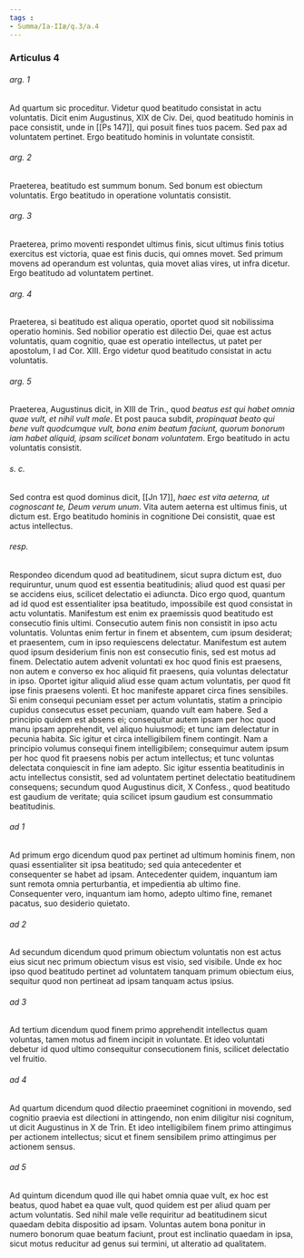 ```yaml
---
tags : 
- Summa/Ia-IIæ/q.3/a.4
---
```


### Articulus 4

###### arg. 1
Ad quartum sic proceditur. Videtur quod beatitudo consistat in actu voluntatis. Dicit enim Augustinus, XIX de Civ. Dei, quod beatitudo hominis in pace consistit, unde in [[Ps 147]], qui posuit fines tuos pacem. Sed pax ad voluntatem pertinet. Ergo beatitudo hominis in voluntate consistit.

###### arg. 2
Praeterea, beatitudo est summum bonum. Sed bonum est obiectum voluntatis. Ergo beatitudo in operatione voluntatis consistit.

###### arg. 3
Praeterea, primo moventi respondet ultimus finis, sicut ultimus finis totius exercitus est victoria, quae est finis ducis, qui omnes movet. Sed primum movens ad operandum est voluntas, quia movet alias vires, ut infra dicetur. Ergo beatitudo ad voluntatem pertinet.

###### arg. 4
Praeterea, si beatitudo est aliqua operatio, oportet quod sit nobilissima operatio hominis. Sed nobilior operatio est dilectio Dei, quae est actus voluntatis, quam cognitio, quae est operatio intellectus, ut patet per apostolum, I ad Cor. XIII. Ergo videtur quod beatitudo consistat in actu voluntatis.

###### arg. 5
Praeterea, Augustinus dicit, in XIII de Trin., quod *beatus est qui habet omnia quae vult, et nihil vult male*. Et post pauca subdit, *propinquat beato qui bene vult quodcumque vult, bona enim beatum faciunt, quorum bonorum iam habet aliquid, ipsam scilicet bonam voluntatem*. Ergo beatitudo in actu voluntatis consistit.

###### s. c.
Sed contra est quod dominus dicit, [[Jn 17]], *haec est vita aeterna, ut cognoscant te, Deum verum unum*. Vita autem aeterna est ultimus finis, ut dictum est. Ergo beatitudo hominis in cognitione Dei consistit, quae est actus intellectus.

###### resp.
Respondeo dicendum quod ad beatitudinem, sicut supra dictum est, duo requiruntur, unum quod est essentia beatitudinis; aliud quod est quasi per se accidens eius, scilicet delectatio ei adiuncta. Dico ergo quod, quantum ad id quod est essentialiter ipsa beatitudo, impossibile est quod consistat in actu voluntatis. Manifestum est enim ex praemissis quod beatitudo est consecutio finis ultimi. Consecutio autem finis non consistit in ipso actu voluntatis. Voluntas enim fertur in finem et absentem, cum ipsum desiderat; et praesentem, cum in ipso requiescens delectatur. Manifestum est autem quod ipsum desiderium finis non est consecutio finis, sed est motus ad finem. Delectatio autem advenit voluntati ex hoc quod finis est praesens, non autem e converso ex hoc aliquid fit praesens, quia voluntas delectatur in ipso. Oportet igitur aliquid aliud esse quam actum voluntatis, per quod fit ipse finis praesens volenti. Et hoc manifeste apparet circa fines sensibiles. Si enim consequi pecuniam esset per actum voluntatis, statim a principio cupidus consecutus esset pecuniam, quando vult eam habere. Sed a principio quidem est absens ei; consequitur autem ipsam per hoc quod manu ipsam apprehendit, vel aliquo huiusmodi; et tunc iam delectatur in pecunia habita. Sic igitur et circa intelligibilem finem contingit. Nam a principio volumus consequi finem intelligibilem; consequimur autem ipsum per hoc quod fit praesens nobis per actum intellectus; et tunc voluntas delectata conquiescit in fine iam adepto. Sic igitur essentia beatitudinis in actu intellectus consistit, sed ad voluntatem pertinet delectatio beatitudinem consequens; secundum quod Augustinus dicit, X Confess., quod beatitudo est gaudium de veritate; quia scilicet ipsum gaudium est consummatio beatitudinis.

###### ad 1
Ad primum ergo dicendum quod pax pertinet ad ultimum hominis finem, non quasi essentialiter sit ipsa beatitudo; sed quia antecedenter et consequenter se habet ad ipsam. Antecedenter quidem, inquantum iam sunt remota omnia perturbantia, et impedientia ab ultimo fine. Consequenter vero, inquantum iam homo, adepto ultimo fine, remanet pacatus, suo desiderio quietato.

###### ad 2
Ad secundum dicendum quod primum obiectum voluntatis non est actus eius sicut nec primum obiectum visus est visio, sed visibile. Unde ex hoc ipso quod beatitudo pertinet ad voluntatem tanquam primum obiectum eius, sequitur quod non pertineat ad ipsam tanquam actus ipsius.

###### ad 3
Ad tertium dicendum quod finem primo apprehendit intellectus quam voluntas, tamen motus ad finem incipit in voluntate. Et ideo voluntati debetur id quod ultimo consequitur consecutionem finis, scilicet delectatio vel fruitio.

###### ad 4
Ad quartum dicendum quod dilectio praeeminet cognitioni in movendo, sed cognitio praevia est dilectioni in attingendo, non enim diligitur nisi cognitum, ut dicit Augustinus in X de Trin. Et ideo intelligibilem finem primo attingimus per actionem intellectus; sicut et finem sensibilem primo attingimus per actionem sensus.

###### ad 5
Ad quintum dicendum quod ille qui habet omnia quae vult, ex hoc est beatus, quod habet ea quae vult, quod quidem est per aliud quam per actum voluntatis. Sed nihil male velle requiritur ad beatitudinem sicut quaedam debita dispositio ad ipsam. Voluntas autem bona ponitur in numero bonorum quae beatum faciunt, prout est inclinatio quaedam in ipsa, sicut motus reducitur ad genus sui termini, ut alteratio ad qualitatem.


